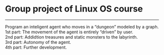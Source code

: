 # Group project of Linux OS course
-----
Program an inteligent agent who moves in a “dungeon” modeled by a graph.<br>
1st part: The movement of the agent is entirely “driven” by user.<br>
2nd part: Addidtion treasures and static monsters to the labyrinth.<br>
3rd part: Autonomy of the agent.<br>
4th part: Further development.
